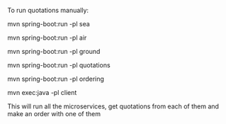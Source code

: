To run quotations manually:

mvn spring-boot:run -pl sea

mvn spring-boot:run -pl air

mvn spring-boot:run -pl ground

mvn spring-boot:run -pl quotations

mvn spring-boot:run -pl ordering

mvn exec:java -pl client



This will run all the microservices, get quotations from each of them and make an order with one of them
